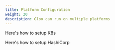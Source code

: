 ```yaml
---
title: Platform Configuration
weight: 20
description: Gloo can run on multiple platforms
---
```


Here's how to setup K8s

Here's how to setup HashiCorp